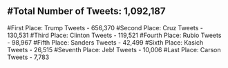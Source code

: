 #Total Number of Tweets: 1,092,187 
---
#First Place: Trump Tweets - 656,370
#Second Place: Cruz Tweets - 130,531
#Third Place: Clinton Tweets - 119,521
#Fourth Place: Rubio Tweets - 98,967
#Fifth Place: Sanders Tweets - 42,499
#Sixth Place: Kasich Tweets - 26,515
#Seventh Place: Jeb! Tweets - 10,006
#Last Place: Carson Tweets - 7,783
